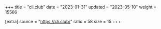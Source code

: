 +++
title = "cli.club"
date = "2023-01-31"
updated = "2023-05-10"
weight = 15566

[extra]
source = "https://cli.club/"
ratio = 58
size = 15
+++
